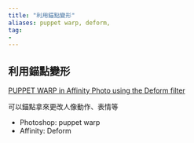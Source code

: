 ```yaml
---
title: "利用錨點變形"
aliases: puppet warp, deform,
tag: 
- 
---
```


##  利用錨點變形
[PUPPET WARP in Affinity Photo using the Deform filter](https://youtu.be/t1xu17a9FQ0)

可以錨點拿來更改人像動作、表情等
- Photoshop: puppet warp
- Affinity: Deform
